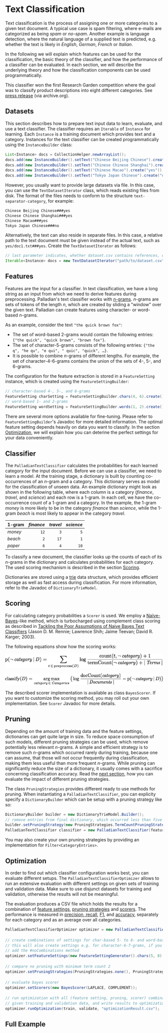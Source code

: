 Text Classification
===================

Text classification is the process of assigning one or more categories to a given text document. A typical use case is spam filtering, where e-mails are categorized as being *spam* or *no-spam*. Another example is language detection, where the natural language of a supplied text is predicted, e.g. whether the text is likely in *English*, *German*, *French* or *Italian*.

In the following we will explain which features can be used for the classification, the basic theory of the classifier, and how the performance of a classifier can be evaluated. In each section, we will describe the underlying theory and how the classification components can be used programmatically.

This classifier won the first Research Garden competition where the goal was to classify product descriptions into eight different categories. See <a href="https://web.archive.org/web/20120122045250/http://www.research-garden.de/c/document_library/get_file?uuid=e60fa8da-4f76-4e64-a692-f74d5ffcf475&amp;groupId=10137">press release</a> (via archive.org).

Datasets
--------

This section describes how to prepare text input data to learn, evaluate, and use a text classifier. The classifier requires an `Iterable` of `Instance` for learning. Each `Instance` is a training document which provides text and a category. Instances for the text classifier can be created programmatically using the `InstanceBuilder` class:

```java
List<Instance> docs = CollectionHelper.newArrayList();
docs.add(new InstanceBuilder().setText("Chinese Beijing Chinese").create("yes"));
docs.add(new InstanceBuilder().setText("Chinese Chinese Shanghai").create("yes"));
docs.add(new InstanceBuilder().setText("Chinese Macao").create("yes"));
docs.add(new InstanceBuilder().setText("Tokyo Japan Chinese").create("no"));
```

However, you usually want to provide large datasets via file. In this case, you can use the `TextDatasetIterator` class, which reads existing files from disk. The format of the files needs to conform to the structure `text-separator-category`, for example:

```
Chinese Beijing Chinese###yes
Chinese Chinese Shanghai###yes
Chinese Macao###yes
Tokyo Japan Chinese###no
```

Alternatively, the text can also reside in separate files. In this case, a relative path to the text document must be given instead of the actual text, such as `yes/doc1.txt###yes`. Create the `TextDatasetIterator` as follows:

```java
// last parameter indicates, whether dataset.csv contains references, or full text
Iterable<Instance> docs = new TextDatasetIterator("path/to/dataset.csv", "###", true);
```

Features
--------
<a name="features"></a>

Features are the input for a classifier. In text classification, we have a long string as an input from which we need to derive features during preprocessing. Palladian's text classifier works with <a href="http://en.wikipedia.org/wiki/N-gram">*n*-grams</a>. *n*-grams are sets of tokens of the length *n*, which are created by sliding a "window" over the given text. Palladian can create features using character- or word-based *n*-grams.

As an example, consider the text `"the quick brown fox"`: 

* The set of word-based 2-grams would contain the following entries: `{"the quick", "quick brown", "brown fox"}`. 
* The set of character-5-grams consists of the following entries: `{"the q", "he qu", "e qui", " quic", "quick", …}`.
* It is possible to combine *n*-grams of different lengths. For example, the set of character-4-6-grams contains the union of the sets of 4-, 5-, and 6-grams.

The configuration for the feature extraction is stored in a `FeatureSetting` instance, which is created using the `FeatureSettingBuilder`:

```java
// character-based 4-, 5-, and 6-grams
FeatureSetting charSetting = FeatureSettingBuilder.chars(4, 6).create();
// word-based 1- and 2-grams
FeatureSetting wordSetting = FeatureSettingBuilder.words(1, 2).create();
```

There are several more options available for fine-tuning. Please refer to `FeatureSettingBuilder`'s Javadoc for more detailed information. The optimal feature setting depends heavily on data you want to classify. In the section <a href="#optimization">Optimization</a>, we will explain how you can deterine the perfect settings for your data conveniently.

Classifier
----------

The `PalladianTextClassifier` calculates the probabilities for each learned category for the input document. Before we can use a classifier, we need to learn a model. At the training stage, a dictionary is built by counting co-occurrences of an *n*-gram and a category. This dictionary serves as model for the classification of unseen data. An example dictionary might look as shown in the following table, where each column is a category (*finance*, *travel*, and *science*) and each row is a 1-gram. In each cell, we have the co-occurrence count of a 1-gram and a category. In the example, the 1-gram *money* is more likely to be in the category *finance* than *science*, while the 1-gram *beach* is most likely to appear in the category *travel*.

| 1-gram  | *finance* | *travel* | *science* |
|---------|----------:|---------:|----------:|
| *money* |   `12`    |    `3`   |    `5`    |
| *beach* |    `2`    |   `17`   |    `1`    |
| *paper* |    `6`    |    `4`   |   `10`    |

To classify a new document, the classifier looks up the counts of each of its *n*-grams in the dictionary and calculates probabilities for each category. The used scoring mechanism is described in the section <a href="#scoring">Scoring</a>.

Dictionaries are stored using a <a href="http://en.wikipedia.org/wiki/Trie">trie</a> data structure, which provides efficient storage as well as fast access during classification. For more information, refer to the Javadoc of `DictionaryTrieModel`.

Scoring
-------
<a name="scoring"></a>

For calculating category probabilities a `Scorer` is used. We employ a <a href="http://en.wikipedia.org/wiki/Naive_Bayes_classifier">Naïve-Bayes</a>-like method, which is turbocharged using complement class scoring as described in <a href="http://people.csail.mit.edu/jrennie/papers/icml03-nb.pdf">Tackling the Poor Assumptions of Naive Bayes Text Classifiers</a> (Jason D. M. Rennie; Lawrence Shih; Jaime Teevan; David R. Karger; 2003).

The following equations show how the scoring works: 

<!--
	\operatorname{p}(\mathit{\neg\,\mathit{category}} \, \vert \, \mathit{D}) = 
	  \sum_{t\, \in \, \operatorname{preprocess}(\mathit{D})} 
	  % \operatorname{tfidf}(t)
	  \log
	  \frac
	    {\operatorname{count}(t, \neg\,\mathit{category}) + 1}
	    {\operatorname{termCount}(\neg\,\mathit{category}) + \lvert\,\mathit{Terms}\,\rvert}
-->

![](./images/equation-complement-naive-bayes.png)

<!--
  \operatorname{classify}(D) = 
  \operatorname*{arg\,max}_{\mathit{category}\,\in\,\mathit{Categories}} 
  \big(
        \log \frac
          {\operatorname{docCount}(\mathit{category})}
          {\lvert\,\mathit{Documents}\,\rvert}
        - \operatorname{p}(\neg\, \mathit{category} \, \vert \, D)
  \big)
-->

![](./images/equation-complement-naive-bayes-2.png)

The described scorer implementation is available as class `BayesScorer`. If you want to customize the scoring method, you may roll out your own implementation. See `Scorer` Javadoc for more details.

Pruning
-------
<a name="pruning"></a>

Depending on the amount of training data and the feature settings, dictionaries can get quite large in size. To reduce space consumption of such models, different pruning strategies can be used, which remove potentially less relevant *n*-grams. A simple and efficient strategy is to remove such *n*-grams which occurred rarely during training, because one can assume, that those will not occur frequently during classification, making them less useful than more frequent *n*-grams. While pruning can significantly reduce the size of a dictionary, it usually comes with a sacrifice concerning classification accuracy. Read the <a href="#optimization">next section</a>, how you can evaluate the impact of different pruning strategies.

The class `PruningStrategies` provides different ready to use methods for pruning. When instantiating a `PalladianTextClassifier`, you can explicity specify a `DictionaryBuilder` which can be setup with a pruning strategy like so:

```java
DictionaryBuilder builder = new DictionaryTrieModel.Builder();
// remove entries from final dictionary, which occurred less than five times
builder.setPruningStrategy(new PruningStrategies.TermCountPruningStrategy(5));
PalladianTextClassifier classifier = new PalladianTextClassifier(featureSetting, builder);
```

You may also create your own pruning strategies by providing an implementation for `Filter<CategoryEntries>`.


Optimization
------------
<a name="optimization"></a>

In order to find out which classifier configuration works best, you can evaluate different setups. The `PalladianTextClassifierOptimizer` allows to run an extensive evaluation with different settings on given sets of training and validation data. Make sure to use disjunct datasets for training and validation, otherwise the results will not be meaningful.

The evaluation produces a CSV file which holds the results for a combination of <a href="#features">feature settings</a>, <a href="#pruning">pruning strategies</a> and <a href="#scoring">scorers</a>. The performance is measured in <a href="http://en.wikipedia.org/wiki/Precision_and_recall">precision, recall</a>, <a href="http://en.wikipedia.org/wiki/F1_score">F1</a>, and <a href="http://en.wikipedia.org/wiki/Accuracy_and_precision">accuracy</a>, separately for each category and as an average over all categories.

```java
PalladianTextClassifierOptimizer optimizer = new PalladianTextClassifierOptimizer();

// create combinations of settings for char-based 5- to 8- and word-based 1- to 2-grams;
// this will also create settings e.g. for character-6-7-grams, if you do not want that,
// add the #noCombinations method
optimizer.setFeatureSettings(new FeatureSettingGenerator().chars(5, 8).words(1, 3).create());

// compare no pruning with minimum term count 2
optimizer.setPruningStrategies(PruningStrategies.none(), PruningStrategies.termCount(2));

// evaluate bayes scorer
optimizer.setScorers(new BayesScorer(LAPLACE, COMPLEMENT));

// run optimization with all (feature setting, pruning, scorer) combinations using the 
// given training and validation data, and write results to optimizationResult.csv file
optimizer.runOptimization(train, validate, "optimizationResult.csv");
```

Full Example
------------

